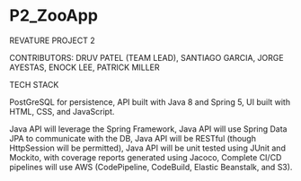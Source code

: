 # P2_ZooApp

REVATURE PROJECT 2 

CONTRIBUTORS:
DRUV PATEL (TEAM LEAD),
SANTIAGO GARCIA,
JORGE AYESTAS,
ENOCK LEE,
PATRICK MILLER

TECH STACK

PostGreSQL for persistence,
API built with Java 8 and Spring 5,
UI built with HTML, CSS, and JavaScript.

Java API will leverage the Spring Framework,
Java API will use Spring Data JPA to communicate with the DB,
Java API will be RESTful (though HttpSession will be permitted),
Java API will be unit tested using JUnit and Mockito, with coverage reports generated using Jacoco,
Complete CI/CD pipelines will use AWS (CodePipeline, CodeBuild, Elastic Beanstalk, and S3).

